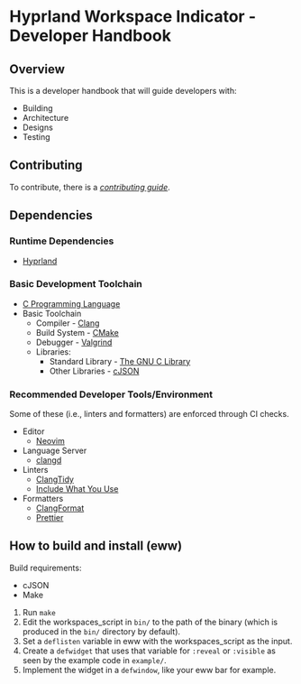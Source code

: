 # Hyprland Workspace Indicator - Developer Handbook 

## Overview

This is a developer handbook that will guide developers with:

- Building
- Architecture
- Designs
- Testing

## Contributing

To contribute, there is a [*contributing guide*](CONTRIBUTING.md).

## Dependencies

### Runtime Dependencies

- [Hyprland](https://github.com/hyprwm/Hyprland)

### Basic Development Toolchain

- [C Programming Language](https://www.c-language.org/)
- Basic Toolchain
	- Compiler - [Clang](https://clang.llvm.org/)
	- Build System - [CMake](https://cmake.org/)
	- Debugger - [Valgrind](https://valgrind.org/)
	- Libraries:
		- Standard Library - [The GNU C Library](https://www.gnu.org/software/libc/)
		- Other Libraries - [cJSON](https://github.com/DaveGamble/cJSON)

### Recommended Developer Tools/Environment

Some of these (i.e., linters and formatters) are enforced through CI checks.

- Editor
    - [Neovim](https://neovim.io/)
- Language Server
    - [clangd](https://clangd.llvm.org/)
- Linters
    - [ClangTidy](https://prettier.io/)
    - [Include What You Use](https://github.com/include-what-you-use/include-what-you-use)
- Formatters
    - [ClangFormat](https://clang.llvm.org/docs/ClangFormat.html)
    - [Prettier](https://prettier.io/)

## How to build and install (eww)

Build requirements:

- cJSON
- Make

1. Run `make`
2. Edit the workspaces_script in `bin/` to the path of the binary (which is produced in the `bin/` directory by default).
3. Set a `deflisten` variable in eww with the workspaces_script as the input.
4. Create a `defwidget` that uses that variable for `:reveal` or `:visible` as seen by the example code in `example/`.
5. Implement the widget in a `defwindow`, like your eww bar for example.

